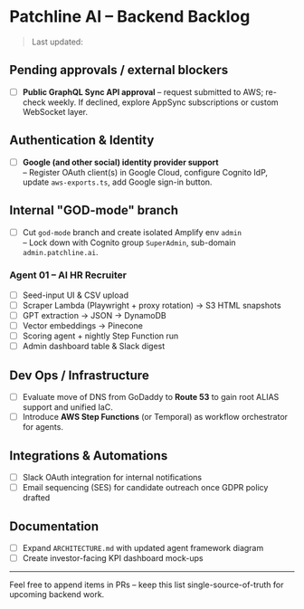 # Patchline AI – Backend Backlog

> Last updated: <!--CURSOR-->

## Pending approvals / external blockers

- [ ] **Public GraphQL Sync API approval** – request submitted to AWS; re-check weekly. If declined, explore AppSync subscriptions or custom WebSocket layer.

## Authentication & Identity

- [ ] **Google (and other social) identity provider support**  
  – Register OAuth client(s) in Google Cloud, configure Cognito IdP, update `aws-exports.ts`, add Google sign-in button.

## Internal "GOD-mode" branch

- [ ] Cut `god-mode` branch and create isolated Amplify env `admin`  
  – Lock down with Cognito group `SuperAdmin`, sub-domain `admin.patchline.ai`.

### Agent 01 – AI HR Recruiter
- [ ] Seed-input UI & CSV upload
- [ ] Scraper Lambda (Playwright + proxy rotation) → S3 HTML snapshots
- [ ] GPT extraction → JSON → DynamoDB  
- [ ] Vector embeddings → Pinecone
- [ ] Scoring agent + nightly Step Function run
- [ ] Admin dashboard table & Slack digest

## Dev Ops / Infrastructure

- [ ] Evaluate move of DNS from GoDaddy to **Route 53** to gain root ALIAS support and unified IaC.
- [ ] Introduce **AWS Step Functions** (or Temporal) as workflow orchestrator for agents.

## Integrations & Automations

- [ ] Slack OAuth integration for internal notifications
- [ ] Email sequencing (SES) for candidate outreach once GDPR policy drafted

## Documentation

- [ ] Expand `ARCHITECTURE.md` with updated agent framework diagram
- [ ] Create investor-facing KPI dashboard mock-ups

---

Feel free to append items in PRs – keep this list single-source-of-truth for upcoming backend work. 